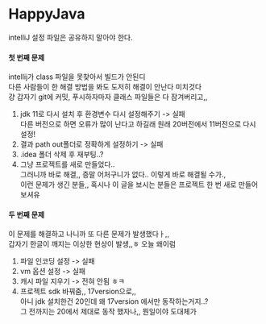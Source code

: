 # HappyJava
intelliJ 설정 파일은 공유하지 말아야 한다.

#### 첫 번째 문제 
intellij가 class 파일을 못찾아서 빌드가 안된디 <br>
다른 사람들이 한 해결 방법을 봐도 도저히 해결이 안난다 미치것다<br>
걍 갑자기 git에 커밋, 푸시하자마자 클래스 파일들은 다 잠겨버리고,, <br>

1. jdk 11로 다시 설치 후 환경변수 다시 설정해주기 -> 실패 <br>
다른 버전으로 하면 오류가 많이 난다고 하길래 원래 20버전에서 11버전으로 다시 설정!
3. 결과 path out폴더로 정확하게 설정하기 -> 실패
4. .idea 폴더 삭제 후 재부팅..?
5. 그냥 프로젝트를 새로 만들었다.. <br>
   그러니까 바로 해결,, 증말 어처구니가 없다.. 이렇게 바로 해결될 수가., <br>
   이런 문제가 생긴 분들,, 혹시나 이 글을 보시는 분들은 프로젝트 한 번 새로 만들어보셔유 <br>

#### 두 번째 문제
이 문제를 해결하고 나니까 또 다른 문제가 발생했다ㅏ,, <br>
갑자기 한글이 깨지는 이상한 현상이 발생,,ㅎ 오늘 왜이럼<br>
1. 파일 인코딩 설정 -> 실패
2. vm 옵션 설정 -> 실패
3. 캐시 파일 지우기 -> 전혀 안됨 ㅎㅋ
4. 프로젝트 sdk 바꿔줌,, 17version으로,,<br>
아니 jdk 설치한건 20인데 왜 17version 에서만 동작하는거지..?<br>
그 전까지는 20에서 제대로 동작 했자나,, 뭔일이야 도대체가

